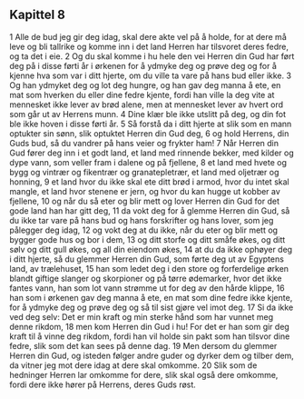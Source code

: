 ## Kapittel 8

1 Alle de bud jeg gir deg idag, skal dere akte vel på å holde, for at dere må leve og bli tallrike og komme inn i det land Herren har tilsvoret deres fedre, og ta det i eie.
2 Og du skal komme i hu hele den vei Herren din Gud har ført deg på i disse førti år i ørkenen for å ydmyke deg og prøve deg og for å kjenne hva som var i ditt hjerte, om du ville ta vare på hans bud eller ikke.
3 Og han ydmyket deg og lot deg hungre, og han gav deg manna å ete, en mat som hverken du eller dine fedre kjente, fordi han ville la deg vite at mennesket ikke lever av brød alene, men at mennesket lever av hvert ord som går ut av Herrens munn.
4 Dine klær ble ikke utslitt på deg, og din fot ble ikke hoven i disse førti år.
5 Så forstå da i ditt hjerte at slik som en mann optukter sin sønn, slik optuktet Herren din Gud deg,
6 og hold Herrens, din Guds bud, så du vandrer på hans veier og frykter ham!
7 Når Herren din Gud fører deg inn i et godt land, et land med rinnende bekker, med kilder og dype vann, som veller fram i dalene og på fjellene,
8 et land med hvete og bygg og vintrær og fikentrær og granatepletrær, et land med oljetrær og honning,
9 et land hvor du ikke skal ete ditt brød i armod, hvor du intet skal mangle, et land hvor stenene er jern, og hvor du kan hugge ut kobber av fjellene,
10 og når du så eter og blir mett og lover Herren din Gud for det gode land han har gitt deg,
11 da vokt deg for å glemme Herren din Gud, så du ikke tar vare på hans bud og hans forskrifter og hans lover, som jeg pålegger deg idag,
12 og vokt deg at du ikke, når du eter og blir mett og bygger gode hus og bor i dem,
13 og ditt storfe og ditt småfe økes, og ditt sølv og ditt gull økes, og all din eiendom økes,
14 at du da ikke ophøyer deg i ditt hjerte, så du glemmer Herren din Gud, som førte deg ut av Egyptens land, av trælehuset,
15 han som ledet deg i den store og forferdelige ørken blandt giftige slanger og skorpioner og på tørre ødemarker, hvor det ikke fantes vann, han som lot vann strømme ut for deg av den hårde klippe,
16 han som i ørkenen gav deg manna å ete, en mat som dine fedre ikke kjente, for å ydmyke deg og prøve deg og så til sist gjøre vel imot deg.
17 Si da ikke ved deg selv: Det er min kraft og min sterke hånd som har vunnet meg denne rikdom,
18 men kom Herren din Gud i hu! For det er han som gir deg kraft til å vinne deg rikdom, fordi han vil holde sin pakt som han tilsvor dine fedre, slik som det kan sees på denne dag.
19 Men dersom du glemmer Herren din Gud, og isteden følger andre guder og dyrker dem og tilber dem, da vitner jeg mot dere idag at dere skal omkomme.
20 Slik som de hedninger Herren lar omkomme for dere, slik skal også dere omkomme, fordi dere ikke hører på Herrens, deres Guds røst.
